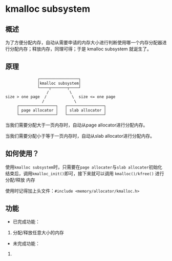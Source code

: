# kmalloc subsystem

## 概述

为了方便分配内存，自动从需要申请的内存大小进行判断使用哪一个内存分配器进行分配内存；释放内存，同理可得；于是 kmalloc subsystem 就诞生了。

## 原理

```
              ┌─────────────────┐
              │kmalloc subsystem│
              └────┬───────┬────┘
                  /         \
size > one page  /           \  size <= one page
                /             \
     ┌────────────────┐   ┌────────────────┐
     │ page allocator │   │ slab allocator │
     └────────────────┘   └────────────────┘
```

当我们需要分配大于一页内存时，自动从page allocator进行分配内存。

当我们需要分配小于等于一页内存时，自动从slab allocator进行分配内存。

## 如何使用？

使用`kmalloc subsystem`时，只需要在`page allocater`与`slab allocater`初始化结束后，调用`kmalloc_init()`即可，接下来就可以调用 `kmalloc()/kfree()` 进行 分配/释放 内存

使用时记得加上头文件：`#include <memory/allocator/kmalloc.h>`

## 功能

* 已完成功能：

1. 分配/释放任意大小的内存

* 未完成功能：

1.
